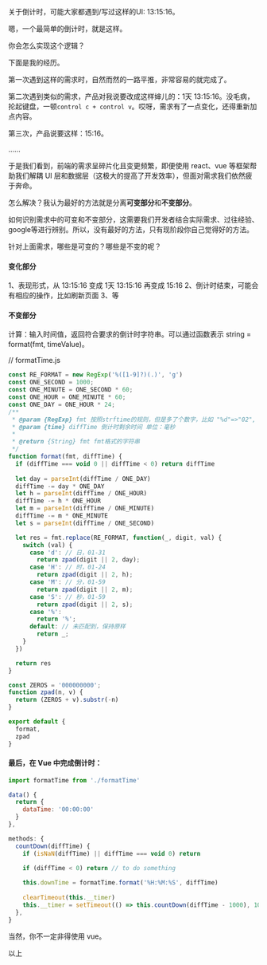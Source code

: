 关于倒计时，可能大家都遇到/写过这样的UI: 13:15:16。

嗯，一个最简单的倒计时，就是这样。

你会怎么实现这个逻辑？

下面是我的经历。

第一次遇到这样的需求时，自然而然的一路平推，非常容易的就完成了。

第二次遇到类似的需求，产品对我说要改成这样婶儿的：1天 13:15:16。没毛病，抡起键盘，一顿`control c + control v`。哎呀，需求有了一点变化，还得重新加点内容。

第三次，产品说要这样：15:16。

......

于是我们看到，前端的需求呈碎片化且变更频繁，即便使用 react、vue 等框架帮助我们解耦 UI 层和数据层（这极大的提高了开发效率），但面对需求我们依然疲于奔命。

怎么解决？我认为最好的方法就是分离**可变部分**和**不变部分**。

如何识别需求中的可变和不变部分，这需要我们开发者结合实际需求、过往经验、google等进行辨别。所以，没有最好的方法，只有现阶段你自己觉得好的方法。

针对上面需求，哪些是可变的？哪些是不变的呢？

#### 变化部分
1、表现形式，从 13:15:16 变成 1天 13:15:16 再变成 15:16
2、倒计时结束，可能会有相应的操作，比如刷新页面
3、等

#### 不变部分
计算：输入时间值，返回符合要求的倒计时字符串。可以通过函数表示 string = format(fmt, timeValue)。

// formatTime.js
````js
const RE_FORMAT = new RegExp('%([1-9]?)(.)', 'g')
const ONE_SECOND = 1000;
const ONE_MINUTE = ONE_SECOND * 60;
const ONE_HOUR = ONE_MINUTE * 60;
const ONE_DAY = ONE_HOUR * 24;
/**
 * @param {RegExp} fmt 按照strftime的规则，但是多了个数字，比如 "%d"=>"02", "%1d" => "2"，目前支持最多以天为单位的倒计时 
 * @param {time} diffTime 倒计时剩余时间 单位：毫秒
 * 
 * @return {String} fmt fmt格式的字符串
 */
function format(fmt, diffTime) {
  if (diffTime === void 0 || diffTime < 0) return diffTime
  
  let day = parseInt(diffTime / ONE_DAY)
  diffTime -= day * ONE_DAY
  let h = parseInt(diffTime / ONE_HOUR)
  diffTime -= h * ONE_HOUR
  let m = parseInt(diffTime / ONE_MINUTE)
  diffTime -= m * ONE_MINUTE
  let s = parseInt(diffTime / ONE_SECOND)

  let res = fmt.replace(RE_FORMAT, function(_, digit, val) {
    switch (val) {
      case 'd': // 日，01-31
        return zpad(digit || 2, day);
      case 'H': // 时，01-24
        return zpad(digit || 2, h);
      case 'M': // 分，01-59
        return zpad(digit || 2, m);
      case 'S': // 秒，01-59
        return zpad(digit || 2, s);
      case '%':
        return '%';
      default: // 未匹配到，保持原样
        return _;
    }
  })

  return res
}

const ZEROS = '000000000';
function zpad(n, v) {
  return (ZEROS + v).substr(-n)
}

export default {
  format,
  zpad
}

````

#### 最后，在 Vue 中完成倒计时：
````js
import formatTime from './formatTime'

data() {
  return {
    dataTime: '00:00:00'
  }
},

methods: {
  countDown(diffTime) {
    if (isNaN(diffTime) || diffTime === void 0) return

    if (diffTime < 0) return // to do something
    
    this.downTime = formatTime.format('%H:%M:%S', diffTime)
    
    clearTimeout(this.__timer)
    this.__timer = setTimeout(() => this.countDown(diffTime - 1000), 1000)
  },
}
````

当然，你不一定非得使用 vue。

以上
